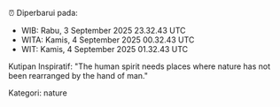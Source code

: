 ⏰ Diperbarui pada:
- WIB: Rabu, 3 September 2025 23.32.43 UTC
- WITA: Kamis, 4 September 2025 00.32.43 UTC
- WIT: Kamis, 4 September 2025 01.32.43 UTC

Kutipan Inspiratif:
"The human spirit needs places where nature has not been rearranged by the hand of man."


Kategori: nature

